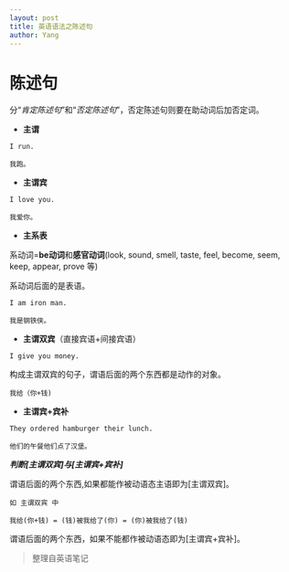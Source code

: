 ```yaml
---
layout: post
title: 英语语法之陈述句
author: Yang
---
```


# 陈述句
分“*肯定陈述句*”和“*否定陈述句*”，否定陈述句则要在助动词后加否定词。

- **主谓**
```
I run.

我跑。
```


- **主谓宾**
```
I love you.

我爱你。
```


- **主系表**

系动词=**be动词**和**感官动词**(look, sound, smell, taste, feel, become, seem, keep, appear, prove 等)

系动词后面的是表语。
```
I am iron man.

我是钢铁侠。
```


- **主谓双宾**（直接宾语+间接宾语）
```
I give you money.
```
构成主谓双宾的句子，谓语后面的两个东西都是动作的对象。
```
我给（你+钱)
```


- **主谓宾+宾补**
```
They ordered hamburger their lunch.

他们的午餐他们点了汉堡。
```


***判断[主谓双宾]与[主谓宾+宾补]***

谓语后面的两个东西,如果都能作被动语态主语即为[主谓双宾]。
```
如 主谓双宾 中

我给(你+钱) = (钱)被我给了(你) = (你)被我给了(钱)
```


谓语后面的两个东西，如果不能都作被动语态即为[主谓宾+宾补]。

>整理自英语笔记
